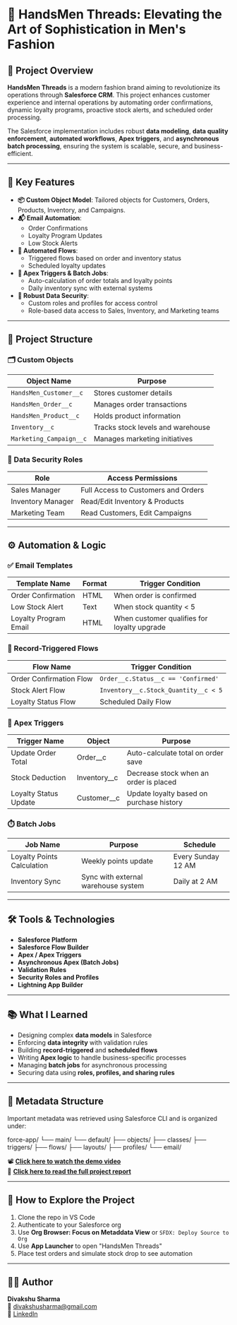 # 👔 HandsMen Threads: Elevating the Art of Sophistication in Men's Fashion

## 📌 Project Overview

**HandsMen Threads** is a modern fashion brand aiming to revolutionize its operations through **Salesforce CRM**. This project enhances customer experience and internal operations by automating order confirmations, dynamic loyalty programs, proactive stock alerts, and scheduled order processing.

The Salesforce implementation includes robust **data modeling**, **data quality enforcement**, **automated workflows**, **Apex triggers**, and **asynchronous batch processing**, ensuring the system is scalable, secure, and business-efficient.

---

## 🎯 Key Features

- **📦 Custom Object Model**: Tailored objects for Customers, Orders, Products, Inventory, and Campaigns.
- **📬 Email Automation**:
  - Order Confirmations
  - Loyalty Program Updates
  - Low Stock Alerts
- **🔁 Automated Flows**:
  - Triggered flows based on order and inventory status
  - Scheduled loyalty updates
- **🧠 Apex Triggers & Batch Jobs**:
  - Auto-calculation of order totals and loyalty points
  - Daily inventory sync with external systems
- **🔐 Robust Data Security**:
  - Custom roles and profiles for access control
  - Role-based data access to Sales, Inventory, and Marketing teams

---

## 🧱 Project Structure

### 🗂️ Custom Objects

| Object Name            | Purpose                              |
|------------------------|--------------------------------------|
| `HandsMen_Customer__c` | Stores customer details              |
| `HandsMen_Order__c`    | Manages order transactions           |
| `HandsMen_Product__c`  | Holds product information            |
| `Inventory__c`         | Tracks stock levels and warehouse    |
| `Marketing_Campaign__c`| Manages marketing initiatives        |

### 🔐 Data Security Roles

| Role              | Access Permissions                              |
|------------------|--------------------------------------------------|
| Sales Manager     | Full Access to Customers and Orders             |
| Inventory Manager | Read/Edit Inventory & Products                  |
| Marketing Team    | Read Customers, Edit Campaigns                  |

---

## ⚙️ Automation & Logic

### ✅ Email Templates

| Template Name         | Format | Trigger Condition                              |
|-----------------------|--------|-----------------------------------------------|
| Order Confirmation    | HTML   | When order is confirmed                        |
| Low Stock Alert       | Text   | When stock quantity < 5                        |
| Loyalty Program Email | HTML   | When customer qualifies for loyalty upgrade    |

### 🔁 Record-Triggered Flows

| Flow Name                 | Trigger Condition                            |
|--------------------------|----------------------------------------------|
| Order Confirmation Flow  | `Order__c.Status__c == 'Confirmed'`          |
| Stock Alert Flow         | `Inventory__c.Stock_Quantity__c < 5`         |
| Loyalty Status Flow      | Scheduled Daily Flow                         |

### 🧠 Apex Triggers

| Trigger Name            | Object           | Purpose                                      |
|-------------------------|------------------|----------------------------------------------|
| Update Order Total      | Order__c         | Auto-calculate total on order save           |
| Stock Deduction         | Inventory__c     | Decrease stock when an order is placed       |
| Loyalty Status Update   | Customer__c      | Update loyalty based on purchase history     |

### ⏱️ Batch Jobs

| Job Name                 | Purpose                                     | Schedule              |
|--------------------------|---------------------------------------------|------------------------|
| Loyalty Points Calculation | Weekly points update                      | Every Sunday 12 AM     |
| Inventory Sync            | Sync with external warehouse system        | Daily at 2 AM          |

---

## 🛠️ Tools & Technologies

- **Salesforce Platform**
- **Salesforce Flow Builder**
- **Apex / Apex Triggers**
- **Asynchronous Apex (Batch Jobs)**
- **Validation Rules**
- **Security Roles and Profiles**
- **Lightning App Builder**

---

## 📚 What I Learned

- Designing complex **data models** in Salesforce
- Enforcing **data integrity** with validation rules
- Building **record-triggered** and **scheduled flows**
- Writing **Apex logic** to handle business-specific processes
- Managing **batch jobs** for asynchronous processing
- Securing data using **roles, profiles, and sharing rules**

---

## 📂 Metadata Structure

Important metadata was retrieved using Salesforce CLI and is organized under:

force-app/
└── main/
    └── default/
        ├── objects/
        ├── classes/
        ├── triggers/
        ├── flows/
        ├── layouts/
        ├── profiles/
        └── email/


📽️ **[Click here to watch the demo video](https://drive.google.com/file/d/1ke3ElNlMFDCw2ti5cob9mrmOp20mVMEb/view?usp=sharing)**  
📄 **[Click here to read the full project report](https://drive.google.com/file/d/1aCKTyFdJVwfzDW49wc4K_GAqvHPQ5Mfm/view?usp=sharing)**

---

## 🚀 How to Explore the Project

1. Clone the repo in VS Code
2. Authenticate to your Salesforce org
3. Use **Org Browser: Focus on Metaddata View** or `SFDX: Deploy Source to Org`
5. Use **App Launcher** to open "HandsMen Threads"
6. Place test orders and simulate stock drop to see automation

---

## 🙋‍♂️ Author

**Divakshu Sharma**  
📧 divakshusharma@gmail.com  
🔗 [LinkedIn](https://www.linkedin.com/in/divakshu-sharma/)

